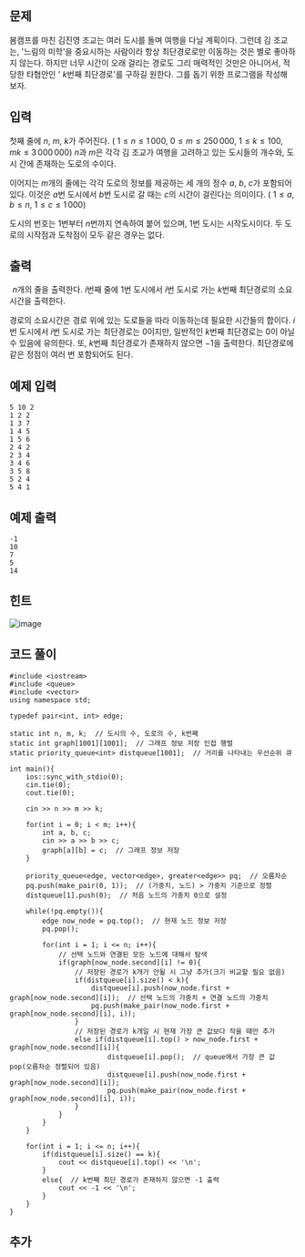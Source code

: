 ## 문제 
봄캠프를 마친 김진영 조교는 여러 도시를 돌며 여행을 다닐 계획이다. 그런데 김 조교는, '느림의 미학'을 중요시하는 사람이라 항상 최단경로로만 이동하는 것은 별로 좋아하지 않는다. 하지만 너무 시간이 오래 걸리는 경로도 그리 매력적인 것만은 아니어서, 적당한 타협안인 '
$k$번째 최단경로'를 구하길 원한다. 그를 돕기 위한 프로그램을 작성해 보자.
## 입력
첫째 줄에 
$n$, 
$m$, 
$k$가 주어진다. (
$1 ≤ n ≤ 1\,000$, 
$0 ≤ m ≤ 250\,000$, 
$1 ≤ k ≤ 100$, 
$mk ≤ 3\,000\,000$) 
$n$과 
$m$은 각각 김 조교가 여행을 고려하고 있는 도시들의 개수와, 도시 간에 존재하는 도로의 수이다.

이어지는 
$m$개의 줄에는 각각 도로의 정보를 제공하는 세 개의 정수 
$a$, 
$b$, 
$c$가 포함되어 있다. 이것은 
$a$번 도시에서 
$b$번 도시로 갈 때는 
$c$의 시간이 걸린다는 의미이다. (
$1 ≤ a, b ≤ n$, 
$1 ≤ c ≤ 1\,000$)

도시의 번호는 
$1$번부터 
$n$번까지 연속하여 붙어 있으며, 
$1$번 도시는 시작도시이다. 두 도로의 시작점과 도착점이 모두 같은 경우는 없다.
## 출력
 
$n$개의 줄을 출력한다. 
$i$번째 줄에 
$1$번 도시에서 
$i$번 도시로 가는 
$k$번째 최단경로의 소요시간을 출력한다.

경로의 소요시간은 경로 위에 있는 도로들을 따라 이동하는데 필요한 시간들의 합이다. 
$i$번 도시에서 
$i$번 도시로 가는 최단경로는 
$0$이지만, 일반적인 
$k$번째 최단경로는 
$0$이 아닐 수 있음에 유의한다. 또, 
$k$번째 최단경로가 존재하지 않으면 
$-1$을 출력한다. 최단경로에 같은 정점이 여러 번 포함되어도 된다.
## 예제 입력 
```
5 10 2
1 2 2
1 3 7
1 4 5
1 5 6
2 4 2
2 3 4
3 4 6
3 5 8
5 2 4
5 4 1
```

## 예제 출력  
```
-1
10
7
5
14
```

## 힌트
![image](https://github.com/khw274/Coding-Test/assets/125671828/0f2d6806-8411-4625-9511-86ec4687cf9c)

## 코드 풀이
```
#include <iostream>
#include <queue>
#include <vector>
using namespace std;

typedef pair<int, int> edge;

static int n, m, k;  // 도시의 수, 도로의 수, k번째
static int graph[1001][1001];  // 그래프 정보 저장 인접 행렬
static priority_queue<int> distqueue[1001];  // 거리를 나타내는 우선순위 큐

int main(){
    ios::sync_with_stdio(0);
    cin.tie(0);
    cout.tie(0);
    
    cin >> n >> m >> k;  
    
    for(int i = 0; i < m; i++){
        int a, b, c;
        cin >> a >> b >> c;
        graph[a][b] = c;  // 그래프 정보 저장
    }
    
    priority_queue<edge, vector<edge>, greater<edge>> pq;  // 오름차순
    pq.push(make_pair(0, 1));  // (가중치, 노드) > 가중치 기준으로 정렬
    distqueue[1].push(0);  // 처음 노드의 가중치 0으로 설정
    
    while(!pq.empty()){
        edge now_node = pq.top();  // 현재 노드 정보 저장
        pq.pop();
        
        for(int i = 1; i <= n; i++){
            // 선택 노드와 연결된 모든 노드에 대해서 탐색
            if(graph[now_node.second][i] != 0){
                // 저장된 경로가 k개가 안될 시 그냥 추가(크기 비교할 필요 없음)
                if(distqueue[i].size() < k){
                    distqueue[i].push(now_node.first + graph[now_node.second][i]);  // 선택 노드의 가중치 + 연결 노드의 가중치
                    pq.push(make_pair(now_node.first + graph[now_node.second][i], i));
                }
                // 저장된 경로가 k개일 시 현재 가장 큰 값보다 작을 때만 추가
                else if(distqueue[i].top() > now_node.first + graph[now_node.second][i]){
                        distqueue[i].pop();  // queue에서 가장 큰 값 pop(오름차순 정렬되어 있음)
                        distqueue[i].push(now_node.first + graph[now_node.second][i]);
                        pq.push(make_pair(now_node.first + graph[now_node.second][i], i));
                }
            }
        }
    }
    
    for(int i = 1; i <= n; i++){
        if(distqueue[i].size() == k){
            cout << distqueue[i].top() << '\n';
        }
        else{  // k번째 최단 경로가 존재하지 않으면 -1 출력
            cout << -1 << '\n';
        }
    }
}
```
## 추가
